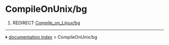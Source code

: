 # CompileOnUnix/bg
1.  REDIRECT [Compile_on_Linux/bg](Compile_on_Linux/bg.md)



---
⏵ [documentation index](../README.md) > CompileOnUnix/bg
